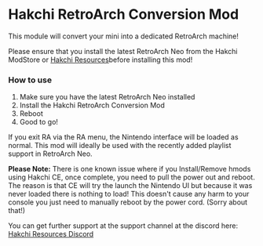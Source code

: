 # Hakchi RetroArch Conversion Mod 

This module will convert your mini into a dedicated RetroArch machine!

Please ensure that you install the latest RetroArch Neo from the Hakchi ModStore or [Hakchi Resources](https://hakchiresources.com)before installing this mod!

### How to use

1. Make sure you have the latest RetroArch Neo installed
2. Install the Hakchi RetroArch Conversion Mod
3. Reboot
4. Good to go!

If you exit RA via the RA menu, the Nintendo interface will be loaded as normal. This mod will ideally be used with the recently added playlist support in RetroArch Neo.

**Please Note:** There is one known issue where if you Install/Remove hmods using Hakchi CE, once complete, you need to pull the power out and reboot. The reason is that CE will try the launch the Nintendo UI but because it was never loaded there is nothing to load! This doesn't cause any harm to your console you just need to manually reboot by the power cord. (Sorry about that!)

You can get further support at the support channel at the discord here: [Hakchi Resources Discord](https://discord.gg/8gygsrw)
